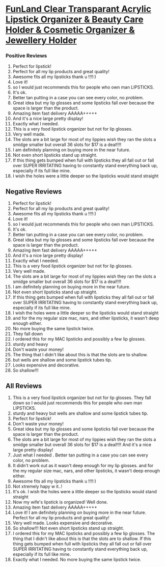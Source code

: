 # [FunLand Clear Transparant Acrylic Lipstick Organizer &amp; Beauty Care Holder &amp; Cosmetic Organizer &amp; Jewellery Holder](https://products.checkmycream.com/products/FunLand-Clear-Transparant-Acrylic-Lipstick-Organizer-and-Beauty-Care-Holder-and-Cosmetic-Organizer-and-Jewellery-Holder.html)

### Positive Reviews

<ol>
      <li>Perfect for lipstick!</li>
      <li>Perfect for all my lip products and great quality!</li>
      <li>Awesome fits all my lipsticks thank u !!!!:)</li>
      <li>Love it!</li>
      <li>so I would just recommends this for people who own man LIPSTICKS.</li>
      <li>It&#x27;s ok.</li>
      <li>Better tan putting in a case you can see every color, no problem.</li>
      <li>Great idea but my lip glosses and some lipsticks fall over because the space is larger than the product.</li>
      <li>Amazing item fast delivery AAAAA+++++</li>
      <li>And it&#x27;s a nice large pretty display!</li>
      <li>Exactly what I needed.  </li>
      <li>This is a very food lipstick organizer but not for lip glosses.</li>
      <li>Very well made.  </li>
      <li>The slots are a bit large for most of my lippies wish they ran the slots a smidge smaller but overall 36 slots for $17 is a deal!!!!</li>
      <li>I am definitely planning on buying more in the near future.</li>
      <li>Not even short lipsticks stand up straight.</li>
      <li>If this thing gets bumped when full with lipsticks they all fall out or fall over SUPER IRRITATING having to constantly stand everything back up, especially if its full like mine.</li>
      <li>I wish the holes were a little deeper so the lipsticks would stand straight</li>
</ol>


<h2>Negative Reviews</h2>
<ol>
<li> Perfect for lipstick!</li>
<li> Perfect for all my lip products and great quality!</li>
<li> Awesome fits all my lipsticks thank u !!!!:)</li>
<li> Love it!</li>
<li> so I would just recommends this for people who own man LIPSTICKS.</li>
<li> It&#x27;s ok.</li>
<li> Better tan putting in a case you can see every color, no problem.</li>
<li> Great idea but my lip glosses and some lipsticks fall over because the space is larger than the product.</li>
<li> Amazing item fast delivery AAAAA+++++</li>
<li> And it&#x27;s a nice large pretty display!</li>
<li> Exactly what I needed.  </li>
<li> This is a very food lipstick organizer but not for lip glosses.</li>
<li> Very well made.  </li>
<li> The slots are a bit large for most of my lippies wish they ran the slots a smidge smaller but overall 36 slots for $17 is a deal!!!!</li>
<li> I am definitely planning on buying more in the near future.</li>
<li> Not even short lipsticks stand up straight.</li>
<li> If this thing gets bumped when full with lipsticks they all fall out or fall over SUPER IRRITATING having to constantly stand everything back up, especially if its full like mine.</li>
<li> I wish the holes were a little deeper so the lipsticks would stand straight</li>
<li> and for the my regular size mac, nars, and other lipsticks, it wasn&#x27;t deep enough either.</li>
<li> No more buying the same lipstick twice.</li>
<li> They fall down</li>
<li> I ordered this for my MAC lipsticks and possibly a few lip glosses.</li>
<li> sturdy and heavy</li>
<li> Don&#x27;t waste your money!</li>
<li> The thing that I didn&#x27;t like about this is that the slots are to shallow.</li>
<li> but wells are  shallow and some lipstick tubes tip.</li>
<li> Looks expensive and decorative.</li>
<li> So shallow!!!</li>
</ol>

<h2>All Reviews</h2>

<ol>
    <li> This is a very food lipstick organizer but not for lip glosses. They fall down so I would just recommends this for people who own man LIPSTICKS.</li>
    <li> sturdy and heavy but wells are  shallow and some lipstick tubes tip.</li>
    <li> Perfect for lipstick!</li>
    <li> Don&#x27;t waste your money!</li>
    <li> Great idea but my lip glosses and some lipsticks fall over because the space is larger than the product.</li>
    <li> The slots are a bit large for most of my lippies wish they ran the slots a smidge smaller but overall 36 slots for $17 is a deal!!!! And it&#x27;s a nice large pretty display!</li>
    <li> Just what I needed .  Better tan putting in a case you can see every color, no problem.</li>
    <li> It didn&#x27;t work out as it wasn&#x27;t deep enough for my lip glosses. and for the my regular size mac, nars, and other lipsticks, it wasn&#x27;t deep enough either.</li>
    <li> Awesome fits all my lipsticks thank u !!!!:)</li>
    <li> Not xtremely hapy w it..!</li>
    <li> It&#x27;s ok. I wish the holes were a little deeper so the lipsticks would stand straight</li>
    <li> Now my wife&#x27;s lipstick is organized! Well done.</li>
    <li> Amazing item fast delivery AAAAA+++++</li>
    <li> Love it! I am definitely planning on buying more in the near future. Perfect for all my lip products and great quality!</li>
    <li> Very well made.  Looks expensive and decorative.</li>
    <li> So shallow!!! Not even short lipsticks stand up straight.</li>
    <li> I ordered this for my MAC lipsticks and possibly a few lip glosses. The thing that I didn&#x27;t like about this is that the slots are to shallow. If this thing gets bumped when full with lipsticks they all fall out or fall over SUPER IRRITATING having to constantly stand everything back up, especially if its full like mine.</li>
    <li> Exactly what I needed.  No more buying the same lipstick twice.</li>
</ol>




